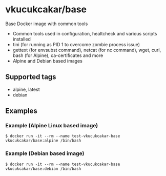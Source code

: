 # vkucukcakar/base

Base Docker image with common tools

* Common tools used in configuration, healtcheck and various scripts installed
* tini (for running as PID 1 to overcome zombie process issue) 
* gettext (for envsubst command), netcat (for nc command), wget, curl, bash (for Alpine), ca-certificates and more
* Alpine and Debian based images

## Supported tags

* alpine, latest
* debian

## Examples

### Example (Alpine Linux based image)

	$ docker run -it --rm --name test-vkucukcakar-base vkucukcakar/base:alpine /bin/bash

### Example (Debian based image)

	$ docker run -it --rm --name test-vkucukcakar-base vkucukcakar/base:debian /bin/bash
	